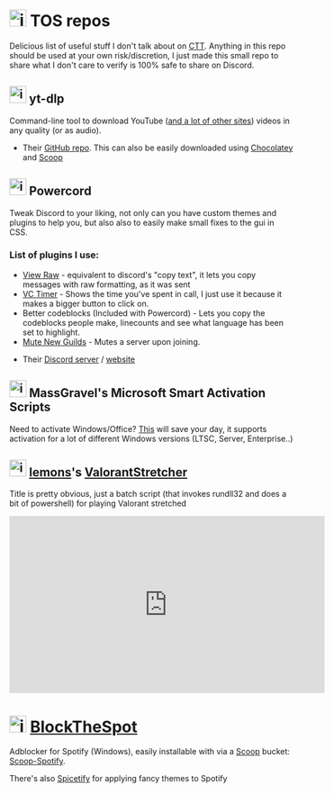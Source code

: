 # <img src="https://files.catbox.moe/qge68c.png" alt="image.png" width="30" height="30"> TOS repos
Delicious list of useful stuff I don't talk about on [CTT](http://dsc.gg/CTT 'A discord server about video, optimizations and automation'). Anything in this repo should be used at your own risk/discretion, I just made this small repo to share what I don't care to verify is 100% safe to share on Discord.



## <img src="https://files.catbox.moe/c1m5gk.svg" alt="image.png" width="30" height="30"> yt-dlp

Command-line tool to download YouTube ([and a lot of other sites](https://ytdl-org.github.io/youtube-dl/supportedsites.html)) videos in any quality (or as audio). 

- Their [GitHub repo](https://github.com/yt-dlp/yt-dlp). This can also be easily downloaded using [Chocolatey](https://community.chocolatey.org/packages/yt-dlp) and [Scoop](https://github.com/ScoopInstaller/Main/blob/master/bucket/yt-dlp.json)

## <img src="https://i.imgur.com/63DbnAb.png" alt="image.png" width="30" height="30"> Powercord

Tweak Discord to your liking, not only can you have custom themes and plugins to help you, but also also to easily make small fixes to the gui in CSS.

### List of plugins I use:
* [View Raw](https://github.com/Juby210/view-raw) - equivalent to discord's "copy text", it lets you copy messages with raw formatting, as it was sent
* [VC Timer](https://github.com/RazerMoon/vcTimer) - Shows the time you've spent in call, I just use it because it makes a bigger button to click on.
* Better codeblocks (Included with Powercord) - Lets you copy the codeblocks people make, linecounts and see what language has been set to highlight.
* [Mute New Guilds](https://github.com/RazerMoon/muteNewGuild) - Mutes a server upon joining.

- Their [Discord server](https://discord.gg/Powercord) / [website](https://powercord.dev)

## <img src="https://i.imgur.com/6bCEIjO.png" alt="image.png" width="30" height="30"> MassGravel's Microsoft Smart Activation Scripts

Need to activate Windows/Office? [This](https://github.com/massgravel/Microsoft-Activation-Scripts) will save your day, it supports activation for a lot of different Windows versions (LTSC, Server, Enterprise..)

## <img src="https://i.imgur.com/4sX9HNB.png" alt="image.png" width="30" height="30"> [lemons](https://github.com/lem6ns)'s [ValorantStretcher](https://github.com/lem6ns/valorant-stretched-resolution)
Title is pretty obvious, just a batch script (that invokes rundll32 and does a bit of powershell) for playing Valorant stretched

<iframe width="560" height="315" src="https://www.youtube-nocookie.com/embed/i50RRCxc4t0" frameborder="0" allow="accelerometer; autoplay; encrypted-media; gyroscope; picture-in-picture" allowfullscreen></iframe>

#  <img src="https://i.imgur.com/X77YtZC.png" alt="image.png" width="30" height="30"> [BlockTheSpot](https://github.com/mrpond/BlockTheSpot)
Adblocker for Spotify (Windows), easily installable with via a [Scoop](https://scoop.sh) bucket: [Scoop-Spotify](https://github.com/TheRandomLabs/Scoop-Spotify).

There's also [Spicetify](https://github.com/khanhas/spicetify-cli) for applying fancy themes to Spotify




